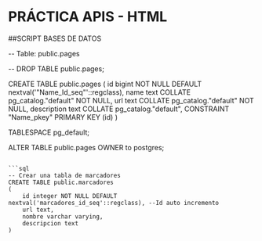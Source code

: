 # PRÁCTICA APIS - HTML

##SCRIPT BASES DE DATOS

-- Table: public.pages

-- DROP TABLE public.pages;

CREATE TABLE public.pages
(
    id bigint NOT NULL DEFAULT nextval('"Name_Id_seq"'::regclass),
    name text COLLATE pg_catalog."default" NOT NULL,
    url text COLLATE pg_catalog."default" NOT NULL,
    description text COLLATE pg_catalog."default",
    CONSTRAINT "Name_pkey" PRIMARY KEY (id)
)

TABLESPACE pg_default;

ALTER TABLE public.pages
    OWNER to postgres;
```

```sql
-- Crear una tabla de marcadores
CREATE TABLE public.marcadores
(
    id integer NOT NULL DEFAULT nextval('marcadores_id_seq'::regclass), --Id auto incremento
    url text,
    nombre varchar varying,
    descripcion text
)


